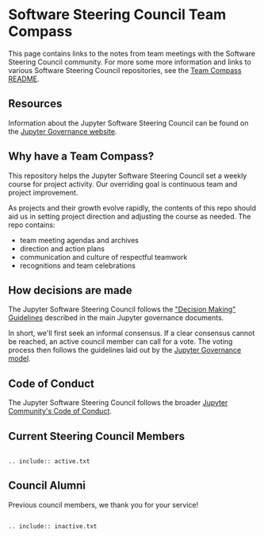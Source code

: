 # Software Steering Council Team Compass

This page contains links to the notes from team meetings
with the Software Steering Council community.
For more some more information and links to various
Software Steering Council repositories, see the
[Team Compass README](https://github.com/jupyter/software-steering-council-team-compass).

## Resources

Information about the Jupyter Software Steering Council can be found on the
 [Jupyter Governance website](https://jupyter.org/governance/software_steering_council.html).

## Why have a Team Compass?

This repository helps the Jupyter Software Steering Council set a weekly
course for project activity. Our overriding goal is continuous team and
project improvement.

As projects and their growth evolve rapidly, the contents of this repo
should aid us in setting project direction and adjusting the course as
needed. The repo contains:

- team meeting agendas and archives
- direction and action plans
- communication and culture of respectful teamwork
- recognitions and team celebrations

## How decisions are made

The Jupyter Software Steering Council follows the
["Decision Making" Guidelines](https://jupyter.org/governance/decision_making.html#required-aspects-of-decision-making) described in the main Jupyter governance documents.

In short, we'll first seek an informal consensus. If a clear consensus cannot be reached, an active council member can call for a vote. The voting process then follows the guidelines laid out by the [Jupyter Governance model](https://jupyter.org/governance/decision_making.html#required-aspects-of-decision-making).

## Code of Conduct

The Jupyter Software Steering Council follows the broader
[Jupyter Community's Code of Conduct](https://jupyter.org/governance/conduct/code_of_conduct.html).

## Current Steering Council Members

```{eval-rst}

.. include:: active.txt

```

## Council Alumni

Previous council members, we thank you for your service!

```{eval-rst}

.. include:: inactive.txt

```
